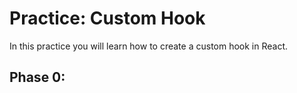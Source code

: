 # Practice: Custom Hook

In this practice you will learn how to create a custom hook in React.

## Phase 0:
